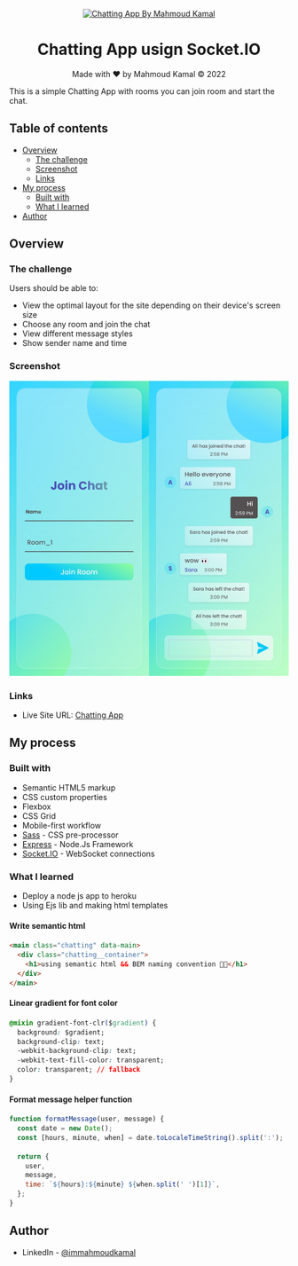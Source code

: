 <p align="center">
  <a href="https://chatting-app-socket.herokuapp.com/">
    <img src="https://chatting-app-socket.herokuapp.com/public/img/send.svg" alt="Chatting App By Mahmoud Kamal" width="200" height="200">
  </a>
</p>

<h1 align="center">Chatting App usign Socket.IO</h1>

<p align="center">Made with ❤️ by Mahmoud Kamal &copy; 2022</p>

This is a simple Chatting App with rooms you can join room and start the chat.

## Table of contents

- [Overview](#overview)
  - [The challenge](#the-challenge)
  - [Screenshot](#screenshot)
  - [Links](#links)
- [My process](#my-process)
  - [Built with](#built-with)
  - [What I learned](#what-i-learned)
- [Author](#author)

## Overview

### The challenge

Users should be able to:

- View the optimal layout for the site depending on their device's screen size
- Choose any room and join the chat
- View different message styles
- Show sender name and time

### Screenshot

![](https://raw.githubusercontent.com/imMahmoudKamal/chat-socket/main/public/img/showcase.jpg)

### Links

- Live Site URL: [Chatting App](https://chatting-app-socket.herokuapp.com/)

## My process

### Built with

- Semantic HTML5 markup
- CSS custom properties
- Flexbox
- CSS Grid
- Mobile-first workflow
- [Sass](https://sass-lang.com/) - CSS pre-processor
- [Express](https://expressjs.com/) - Node.Js Framework
- [Socket.IO](https://socket.io/) - WebSocket connections

### What I learned

- Deploy a node js app to heroku
- Using Ejs lib and making html templates

#### Write semantic html

```html
<main class="chatting" data-main>
  <div class="chatting__container">
    <h1>using semantic html && BEM naming convention 🎉🎉</h1>
  </div>
</main>
```

#### Linear gradient for font color

```css
@mixin gradient-font-clr($gradient) {
  background: $gradient;
  background-clip: text;
  -webkit-background-clip: text;
  -webkit-text-fill-color: transparent;
  color: transparent; // fallback
}
```

#### Format message helper function

```js
function formatMessage(user, message) {
  const date = new Date();
  const [hours, minute, when] = date.toLocaleTimeString().split(':');

  return {
    user,
    message,
    time: `${hours}:${minute} ${when.split(' ')[1]}`,
  };
}
```

## Author

- LinkedIn - [@immahmoudkamal](https://www.linkedin.com/immahmoudkamal/)
